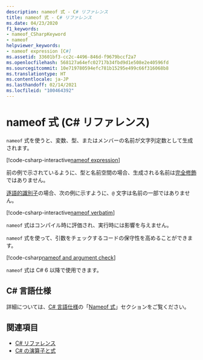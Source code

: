```yaml
---
description: nameof 式 - C# リファレンス
title: nameof 式 - C# リファレンス
ms.date: 04/23/2020
f1_keywords:
- nameof_CSharpKeyword
- nameof
helpviewer_keywords:
- nameof expression [C#]
ms.assetid: 33601bf3-cc2c-4496-846d-f9679bccf2a7
ms.openlocfilehash: 568127a64efc02717b34fbd9d1e508e2e40596fd
ms.sourcegitcommit: 10e719780594efc781b15295e499c66f316068b8
ms.translationtype: HT
ms.contentlocale: ja-JP
ms.lasthandoff: 02/14/2021
ms.locfileid: "100464392"
---
```

# <a name="nameof-expression-c-reference"></a>nameof 式 (C# リファレンス)

`nameof` 式を使うと、変数、型、またはメンバーの名前が文字列定数として生成されます。

[!code-csharp-interactive[nameof expression](snippets/shared/NameOfOperator.cs#Examples)]

前の例で示されているように、型と名前空間の場合、生成される名前は[完全修飾](~/_csharplang/spec/basic-concepts.md#fully-qualified-names)ではありません。

[逐語的識別子](../tokens/verbatim.md)の場合、次の例に示すように、`@` 文字は名前の一部ではありません。

[!code-csharp-interactive[nameof verbatim](snippets/shared/NameOfOperator.cs#Verbatim)]

`nameof` 式はコンパイル時に評価され、実行時には影響を与えません。

`nameof` 式を使って、引数をチェックするコードの保守性を高めることができます。

[!code-csharp[nameof and argument check](snippets/shared/NameOfOperator.cs#ExceptionMessage)]

`nameof` 式は C# 6 以降で使用できます。

## <a name="c-language-specification"></a>C# 言語仕様

詳細については、[C# 言語仕様](~/_csharplang/spec/introduction.md)の「[Nameof 式](~/_csharplang/spec/expressions.md#nameof-expressions)」セクションをご覧ください。

## <a name="see-also"></a>関連項目

- [C# リファレンス](../index.md)
- [C# の演算子と式](index.md)
